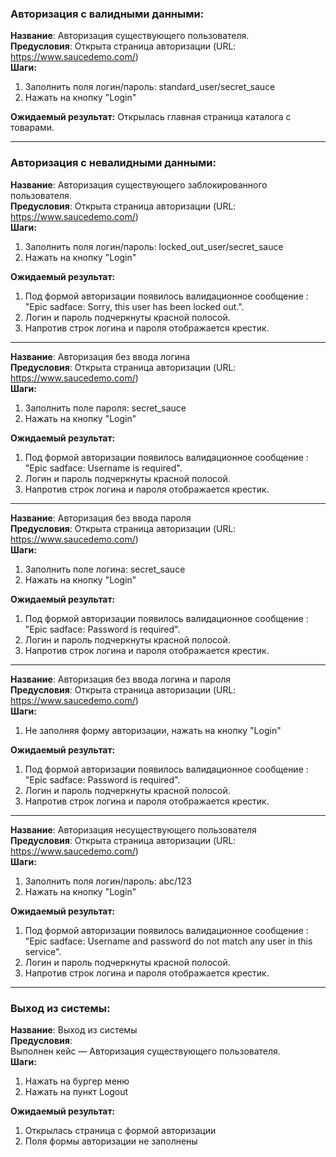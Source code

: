 ### Авторизация с валидными данными:

**Название**: Авторизация существующего пользователя.  
**Предусловия**: Открыта страница авторизации (URL: https://www.saucedemo.com/)  
**Шаги:** 
 1. Заполнить поля логин/пароль: standard_user/secret_sauce  
 2. Нажать на кнопку "Login"  

**Ожидаемый результат:** Открылась главная страница каталога с товарами.    

--------------------------------------------------------------------------  

### Авторизация с невалидными данными:

**Название**: Авторизация существующего заблокированного пользователя.  
**Предусловия**: Открыта страница авторизации (URL: https://www.saucedemo.com/)  
**Шаги:**  
 1. Заполнить поля логин/пароль: locked_out_user/secret_sauce
 2. Нажать на кнопку "Login"

**Ожидаемый результат:**
1. Под формой авторизации появилось валидационное сообщение : "Epic sadface: Sorry, this user has been locked out.".
2. Логин и пароль подчеркнуты красной полосой.
3. Напротив строк логина и пароля отображается крестик.

___ 

**Название**: Авторизация без ввода логина  
**Предусловия**: Открыта страница авторизации (URL: https://www.saucedemo.com/)  
**Шаги:**  
 1. Заполнить поле пароля: secret_sauce
 2. Нажать на кнопку "Login"
 
**Ожидаемый результат:**  
1. Под формой авторизации появилось валидационное сообщение : "Epic sadface: Username is required".
2. Логин и пароль подчеркнуты красной полосой.
3. Напротив строк логина и пароля отображается крестик.
___ 
  
**Название**: Авторизация без ввода пароля  
**Предусловия**: Открыта страница авторизации (URL: https://www.saucedemo.com/)    
**Шаги:**  
 1. Заполнить поле логина: secret_sauce
 2. Нажать на кнопку "Login"
 
**Ожидаемый результат:**  
1. Под формой авторизации появилось валидационное сообщение : "Epic sadface: Password is required".
2. Логин и пароль подчеркнуты красной полосой.
3. Напротив строк логина и пароля отображается крестик.
___ 
  
**Название**: Авторизация без ввода логина и пароля  
**Предусловия**: Открыта страница авторизации (URL: https://www.saucedemo.com/)  
**Шаги:**  
 1. Не заполняя форму авторизации, нажать на кнопку "Login"
    
**Ожидаемый результат:**  
1. Под формой авторизации появилось валидационное сообщение : "Epic sadface: Password is required".
2. Логин и пароль подчеркнуты красной полосой.
3. Напротив строк логина и пароля отображается крестик.
___ 

**Название**: Авторизация несуществующего пользователя   
**Предусловия**: Открыта страница авторизации (URL: https://www.saucedemo.com/)    
**Шаги:**  
 1. Заполнить поля логин/пароль: abc/123
 2. Нажать на кнопку "Login"
    
**Ожидаемый результат:**  
1. Под формой авторизации появилось валидационное сообщение : "Epic sadface: Username and password do not match any user in this service".
2. Логин и пароль подчеркнуты красной полосой.
3. Напротив строк логина и пароля отображается крестик.

--------------------------------------------------------------------------  

### Выход из системы:
**Название**: Выход из системы  
**Предусловия**:   
Выполнен кейс — Авторизация существующего пользователя.  
**Шаги:**  
1.	Нажать на бургер меню
2.	Нажать на пункт Logout
   
**Ожидаемый результат:**  
1. Открылась страница с формой авторизации
2. Поля формы авторизации не заполнены
